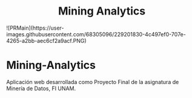 <h1 align="center"> Mining Analytics </h1>
![PRMain](https://user-images.githubusercontent.com/68305096/229201830-4c497ef0-707e-4265-a2bb-aec6cf2a9acf.PNG)


# Mining-Analytics
Aplicación web desarrollada como Proyecto Final de la asignatura de Minería de Datos, FI UNAM.
